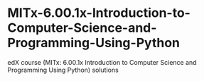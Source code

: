 # MITx-6.00.1x-Introduction-to-Computer-Science-and-Programming-Using-Python
edX course (MITx: 6.00.1x Introduction to Computer Science and Programming Using Python) solutions

